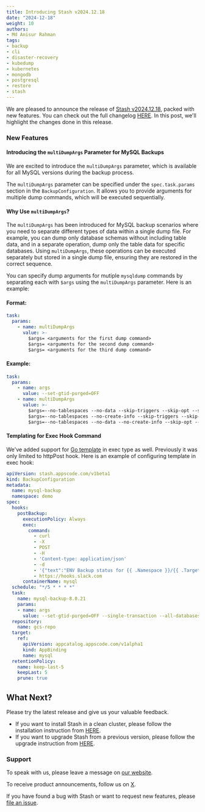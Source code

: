 ```yaml
---
title: Introducing Stash v2024.12.18
date: "2024-12-18"
weight: 10
authors:
- Md Anisur Rahman
tags:
- backup
- cli
- disaster-recovery
- kubedump
- kubernetes
- mongodb
- postgresql
- restore
- stash
---
```


We are pleased to announce the release of [Stash v2024.12.18](https://stash.run/docs/v2024.12.18/setup/), packed with new features. You can check out the full changelog [HERE](https://github.com/stashed/CHANGELOG/blob/master/releases/v2024.12.18/README.md). In this post, we'll highlight the changes done in this release.

### New Features

#### Introducing the `multiDumpArgs` Parameter for MySQL Backups

We are excited to introduce the `multiDumpArgs` parameter, which is available for all MySQL versions during the backup process.

The `multiDumpArgs` parameter can be specified under the `spec.task.params` section in the `BackupConfiguration`. It allows you to provide arguments for multiple dump commands, which will be executed sequentially.

#### Why Use `multiDumpArgs`?

The `multiDumpArgs` has been introduced for MySQL backup scenarios where you need to separate different types of data within a single dump file. For example, you can dump only database schemas without including table data, and in a separate operation, dump only the table data for specific databases. Using `multiDumpArgs`, these operations can be executed separately but stored in a single dump file, ensuring they are restored in the correct sequence.

You can specify dump arguments for mutiple `mysqldump` commands by separating each with `$args` using the `multiDumpArgs` parameter. Here is an example:

#### Format:

```YAML
task:
  params:
    - name: multiDumpArgs
      value: >-
        $args= <arguments for the first dump command>  
        $args= <arguments for the second dump command>  
        $args= <arguments for the third dump command>  
```

#### Example:
```YAML
task:
  params:
    - name: args
      value: --set-gtid-purged=OFF
    - name: multiDumpArgs
      value: >-
        $args=--no-tablespaces --no-data --skip-triggers --skip-opt --single-transaction --create-options --disable-keys --extended-insert --set-charset --quick --databases playground  
        $args=--no-tablespaces --no-create-info --skip-triggers --skip-opt --single-transaction --create-options --disable-keys --extended-insert --set-charset --quick --ignore-table=playground.equipment --databases playground  
        $args=--no-tablespaces --no-data --no-create-info --skip-opt --single-transaction --create-options --disable-keys --extended-insert --set-charset --quick --databases playground
```

#### Templating for Exec Hook Command

We've added support for [Go template](https://pkg.go.dev/text/template) in exec type as well. Previously it was only limited to httpPost hook. Here is an example of configuring template in exec hook:

```yaml
apiVersion: stash.appscode.com/v1beta1
kind: BackupConfiguration
metadata:
  name: mysql-backup
  namespace: demo
spec:
  hooks:
    postBackup:
      executionPolicy: Always
      exec:
        command:
          - curl
          - -X
          - POST
          - -H
          - 'Content-type: application/json'
          - -d
          - '{"text":"ENV Backup status for {{ .Namespace }}/{{ .Target.Name }} Phase: {{ if eq .Status.Phase `Succeeded`}}Succeeded{{ else }}Failed. Reason: {{ .Status.Error }}{{ end}}."}'
          - https://hooks.slack.com
      containerName: mysql 
  schedule: "*/5 * * * *"
  task:
    name: mysql-backup-8.0.21
    params:
    - name: args
      value: --set-gtid-purged=OFF --single-transaction --all-databases
  repository:
    name: gcs-repo
  target:
    ref:
      apiVersion: appcatalog.appscode.com/v1alpha1
      kind: AppBinding
      name: mysql
  retentionPolicy:
    name: keep-last-5
    keepLast: 5
    prune: true
```

## What Next?

Please try the latest release and give us your valuable feedback.

- If you want to install Stash in a clean cluster, please follow the installation instruction from [HERE](https://stash.run/docs/latest/setup/).
- If you want to upgrade Stash from a previous version, please follow the upgrade instruction from [HERE](https://stash.run/docs/latest/setup/upgrade/).

### Support

To speak with us, please leave a message on [our website](https://appscode.com/contact/).

To receive product announcements, follow us on [X](https://twitter.com/KubeStash).

If you have found a bug with Stash or want to request new features, please [file an issue](https://github.com/stashed/project/issues/new).

